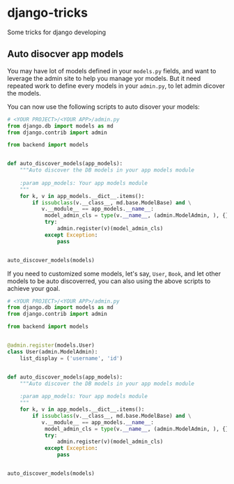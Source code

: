 # django-tricks
Some tricks for django developing


## Auto disocver app models

You may have lot of models defined in your `models.py` fields, and want to leverage the admin site to help you manage yor models.
But it need repeated work to define every models in your `admin.py`, to let admin dicover the models.

You can now use the following scripts to auto disover your models:

```python
# <YOUR PROJECT>/<YOUR APP>/admin.py
from django.db import models as md
from django.contrib import admin

from backend import models


def auto_discover_models(app_models):
    """Auto discover the DB models in your app models module
    
    :param app_models: Your app models module
    """
    for k, v in app_models.__dict__.items():
        if issubclass(v.__class__, md.base.ModelBase) and \
           v.__module__ == app_models.__name__:
            model_admin_cls = type(v.__name__, (admin.ModelAdmin, ), {})
            try:
                admin.register(v)(model_admin_cls)
            except Exception:
                pass


auto_discover_models(models)
```

If you need to customized some models, let's say, `User`, `Book`, and let other models to be auto discoverred, you can also using the above scripts to achieve your goal.

```python
# <YOUR PROJECT>/<YOUR APP>/admin.py
from django.db import models as md
from django.contrib import admin

from backend import models


@admin.register(models.User)
class User(admin.ModelAdmin):
    list_display = ('username', 'id')


def auto_discover_models(app_models):
    """Auto discover the DB models in your app models module
    
    :param app_models: Your app models module
    """
    for k, v in app_models.__dict__.items():
        if issubclass(v.__class__, md.base.ModelBase) and \
           v.__module__ == app_models.__name__:
            model_admin_cls = type(v.__name__, (admin.ModelAdmin, ), {})
            try:
                admin.register(v)(model_admin_cls)
            except Exception:
                pass


auto_discover_models(models)
```
